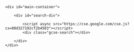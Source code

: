     <div id="main-container">

        <div id="search-div">

            <script async src="https://cse.google.com/cse.js?cx=80d327192cf2b4503"></script>
            <div class="gcse-search"></div>

        </div>
    </div>

